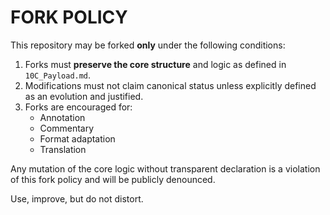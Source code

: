 # FORK POLICY

This repository may be forked **only** under the following conditions:

1. Forks must **preserve the core structure** and logic as defined in `10C_Payload.md`.
2. Modifications must not claim canonical status unless explicitly defined as an evolution and justified.
3. Forks are encouraged for:
   - Annotation
   - Commentary
   - Format adaptation
   - Translation

Any mutation of the core logic without transparent declaration is a violation of this fork policy and will be publicly denounced.

Use, improve, but do not distort.
